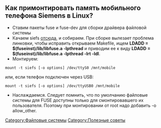 ## Как примонтировать память мобильного телефона Siemens в Linux?

  - Ставим пакеты fuse и fuse-dev для сборки драйвера файловой системы
  - Качаем siefs [отсюда](http://chaos.allsiemens.com/siefs/), и
    собираем. При сборке вылезает проблема линковки, чтобы
    исправить открываем Makefile, ищем **LDADD =
    $(fuseinst)/lib/libfuse.a -lpthread** и приводим ее к виду **LDADD =
    $(fuseinst)/lib/libfuse.a -lpthread -lrt -ldl**.
  - Монтируем:

<!-- end list -->

    mount -t siefs [-o options] /dev/ttyS0 /mnt/mobile

или, если телефон подключен через USB:

    mount -t siefs [-o options] /dev/ttyUSB0 /mnt/mobile

  - Наслаждаемся. Следует помнить, что по умолчанию файловые системы для
    FUSE доступны только для смонтировавшего их пользователя. Поэтому
    при монтировании от root надо добавить -o allow\_other.

[Category:Файловые системы](Category:Файловые_системы "wikilink")
[Category:Полезные советы](Category:Полезные_советы "wikilink")
